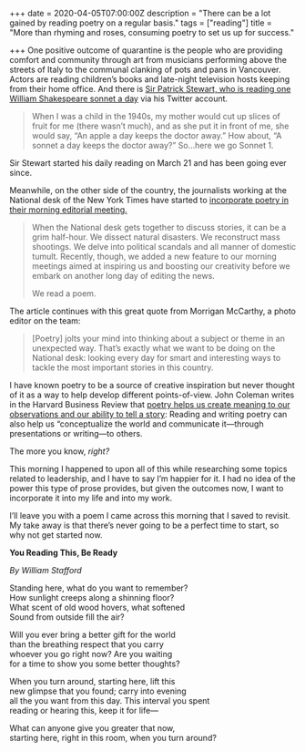 +++
date = 2020-04-05T07:00:00Z
description = "There can be a lot gained by reading poetry on a regular basis."
tags = ["reading"]
title = "More than rhyming and roses, consuming poetry to set us up for success."

+++
One positive outcome of quarantine is the people who are providing comfort and community through art from musicians performing above the streets of Italy to the communal clanking of pots and pans in Vancouver. Actors are reading children’s books and late-night television hosts keeping from their home office. And there is [Sir Patrick Stewart, who is reading one William Shakespeare sonnet a day](https://twitter.com/SirPatStew/status/1241871592700993536 "Sir Patrick Stewart who is reading one William Shakespeare sonnet a day") via his Twitter account.

> When I was a child in the 1940s, my mother would cut up slices of fruit for me (there wasn’t much), and as she put it in front of me, she would say, “An apple a day keeps the doctor away.” How about, “A sonnet a day keeps the doctor away?” So...here we go Sonnet 1.

Sir Stewart started his daily reading on March 21 and has been going ever since.

Meanwhile, on the other side of the country, the journalists working at the National desk of the New York Times have started to [incorporate poetry in their morning editorial meeting.](https://www.nytimes.com/2020/03/05/reader-center/poetry-national-news.html "incorporating poetry in their morning editorial meeting")

> When the National desk gets together to discuss stories, it can be a grim half-hour. We dissect natural disasters. We reconstruct mass shootings. We delve into political scandals and all manner of domestic tumult. Recently, though, we added a new feature to our morning meetings aimed at inspiring us and boosting our creativity before we embark on another long day of editing the news.
>
> We read a poem.

The article continues with this great quote from Morrigan McCarthy, a photo editor on the team:

> \[Poetry\] jolts your mind into thinking about a subject or theme in an unexpected way. That’s exactly what we want to be doing on the National desk: looking every day for smart and interesting ways to tackle the most important stories in this country.

I have known poetry to be a source of creative inspiration but never thought of it as a way to help develop different points-of-view. John Coleman writes in the Harvard Business Review that [poetry helps us create meaning to our observations and our ability to tell a story](https://hbr.org/2012/11/the-benefits-of-poetry-for-pro "poetry helps us create meaning to our observations and our ability to tell a story"): Reading and writing poetry can also help us “conceptualize the world and communicate it—through presentations or writing—to others.

The more you know, _right?_

This morning I happened to upon all of this while researching some topics related to leadership, and I have to say I’m happier for it. I had no idea of the power this type of prose provides, but given the outcomes now, I want to incorporate it into my life and into my work.

I’ll leave you with a poem I came across this morning that I saved to revisit. My take away is that there’s never going to be a perfect time to start, so why not get started now.

**You Reading This, Be Ready**

_By William Stafford_

Standing here, what do you want to remember?  
How sunlight creeps along a shinning floor?  
What scent of old wood hovers, what softened  
Sound from outside fill the air?

Will you ever bring a better gift for the world  
than the breathing respect that you carry  
whoever you go right now? Are you waiting  
for a time to show you some better thoughts?

When you turn around, starting here, lift this  
new glimpse that you found; carry into evening  
all the you want from this day. This interval you spent  
reading or hearing this, keep it for life—

What can anyone give you greater that now,  
starting here, right in this room, when you turn around?